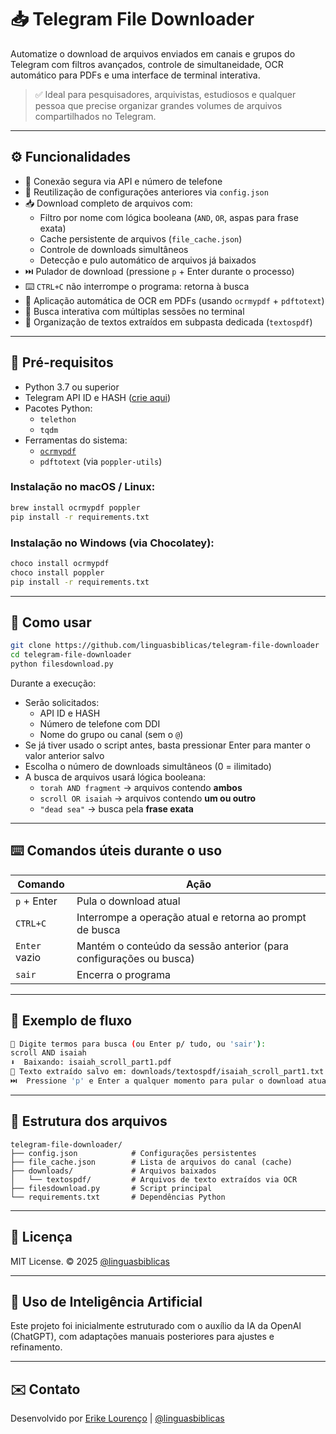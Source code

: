 # 📥 Telegram File Downloader

Automatize o download de arquivos enviados em canais e grupos do Telegram com filtros avançados, controle de simultaneidade, OCR automático para PDFs e uma interface de terminal interativa.

> ✅ Ideal para pesquisadores, arquivistas, estudiosos e qualquer pessoa que precise organizar grandes volumes de arquivos compartilhados no Telegram.

---

## ⚙️ Funcionalidades

- 🔐 Conexão segura via API e número de telefone
- 🔄 Reutilização de configurações anteriores via `config.json`
- 📥 Download completo de arquivos com:
  - Filtro por nome com lógica booleana (`AND`, `OR`, aspas para frase exata)
  - Cache persistente de arquivos (`file_cache.json`)
  - Controle de downloads simultâneos
  - Detecção e pulo automático de arquivos já baixados
- ⏭️ Pulador de download (pressione `p` + Enter durante o processo)
- ⌨️ `CTRL+C` não interrompe o programa: retorna à busca
- 📑 Aplicação automática de OCR em PDFs (usando `ocrmypdf` + `pdftotext`)
- 🧠 Busca interativa com múltiplas sessões no terminal
- 📂 Organização de textos extraídos em subpasta dedicada (`textospdf`)

---

## 🧪 Pré-requisitos

- Python 3.7 ou superior
- Telegram API ID e HASH ([crie aqui](https://my.telegram.org))
- Pacotes Python:
  - `telethon`
  - `tqdm`
- Ferramentas do sistema:
  - [`ocrmypdf`](https://ocrmypdf.readthedocs.io)
  - `pdftotext` (via `poppler-utils`)

### Instalação no macOS / Linux:

```bash
brew install ocrmypdf poppler
pip install -r requirements.txt
```

### Instalação no Windows (via Chocolatey):

```bash
choco install ocrmypdf
choco install poppler
pip install -r requirements.txt
```

---

## 🚀 Como usar

```bash
git clone https://github.com/linguasbiblicas/telegram-file-downloader
cd telegram-file-downloader
python filesdownload.py
```

Durante a execução:

- Serão solicitados:
  - API ID e HASH
  - Número de telefone com DDI
  - Nome do grupo ou canal (sem o `@`)
- Se já tiver usado o script antes, basta pressionar Enter para manter o valor anterior salvo
- Escolha o número de downloads simultâneos (0 = ilimitado)
- A busca de arquivos usará lógica booleana:
  - `torah AND fragment` → arquivos contendo **ambos**
  - `scroll OR isaiah` → arquivos contendo **um ou outro**
  - `"dead sea"` → busca pela **frase exata**

---

## ⌨️ Comandos úteis durante o uso

| Comando        | Ação                                                                 |
|----------------|----------------------------------------------------------------------|
| `p` + Enter    | Pula o download atual                                                |
| `CTRL+C`       | Interrompe a operação atual e retorna ao prompt de busca             |
| `Enter` vazio  | Mantém o conteúdo da sessão anterior (para configurações ou busca)   |
| `sair`         | Encerra o programa                                                   |

---

## 🧾 Exemplo de fluxo

```bash
🔎 Digite termos para busca (ou Enter p/ tudo, ou 'sair'):
scroll AND isaiah
⬇️  Baixando: isaiah_scroll_part1.pdf
📄 Texto extraído salvo em: downloads/textospdf/isaiah_scroll_part1.txt
⏭️  Pressione 'p' e Enter a qualquer momento para pular o download atual.
```

---

## 📁 Estrutura dos arquivos

```
telegram-file-downloader/
├── config.json            # Configurações persistentes
├── file_cache.json        # Lista de arquivos do canal (cache)
├── downloads/             # Arquivos baixados
│   └── textospdf/         # Arquivos de texto extraídos via OCR
├── filesdownload.py       # Script principal
└── requirements.txt       # Dependências Python
```

---

## 📜 Licença

MIT License. © 2025 [@linguasbiblicas](https://github.com/linguasbiblicas)

---

## 🤖 Uso de Inteligência Artificial

Este projeto foi inicialmente estruturado com o auxílio da IA da OpenAI (ChatGPT), com adaptações manuais posteriores para ajustes e refinamento.

---

## ✉️ Contato

Desenvolvido por [Erike Lourenço](http://lattes.cnpq.br/8214982422267735) | [@linguasbiblicas](https://www.instagram.com/linguasbiblicas)
